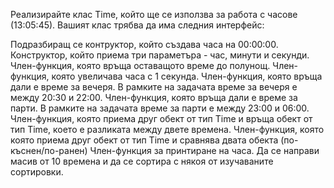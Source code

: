 Реализирайте клас Time, който ще се използва за работа с часове (13:05:45). Вашият клас трябва да има следния интерфейс:

Подразбиращ се контруктор, който създава часа на 00:00:00.
Конструктор, който приема три параметъра - час, минути и секунди.
Член-функция, която връща оставащото време до полунощ.
Член-функция, която увеличава часа с 1 секунда.
Член-функция, която връща дали е време за вечеря. В рамките на задачата време за вечеря е между 20:30 и 22:00.
Член-функция, която връща дали е време за парти. В рамките на задачата време за парти е между 23:00 и 06:00.
Член-функция, която приема друг обект от тип Time и връща обект от тип Time, което е разликата между двете времена.
Член-функция, която която приема друг обект от тип Time и сравнява двата обекта (по-къснен/по-ранен)
Член-функция за принтиране на часа.
Да се направи масив от 10 времена и да се сортира с някоя от изучаваните сортировки.
